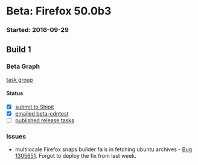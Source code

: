 # Beta: Firefox 50.0b3

### Started: 2016-09-29

## Build 1

### Beta Graph
[task group](https://tools.taskcluster.net/push-inspector/#/qpqnDhgGRcijJb1LzqdF4A)


#### Status
- [x] [submit to Shipit](https://wiki.mozilla.org/Release:Release_Automation_on_Mercurial:Starting_a_Release#Submit_to_Ship_It)
- [x] [emailed beta-cdntest](../how-tos/relpro.md#1-email-drivers-re-release-live-on-test-channel)
- [ ] [published release tasks](../how-tos/relpro.md#3-publish-release)

### Issues
- multilocale Firefox snaps builder fails in fetching ubuntu archives - [Bug 1305651](https://bugzil.la/1305651). Forgot to deploy the fix from last week. 


